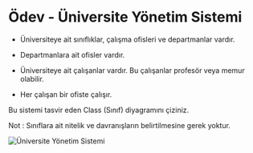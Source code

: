 # Ödev - Üniversite Yönetim Sistemi


- Üniversiteye ait sınıflıklar, çalışma ofisleri ve departmanlar vardır.

- Departmanlara ait ofisler vardır.

- Üniversiteye ait çalışanlar vardır. Bu çalışanlar profesör veya memur olabilir.

- Her çalışan bir ofiste çalışır.

Bu sistemi tasvir eden Class (Sınıf) diyagramını çiziniz.

Not : Sınıflara ait nitelik ve davranışların belirtilmesine gerek yoktur.


![Üniversite Yönetim Sistemi](https://user-images.githubusercontent.com/35347777/142233613-a0db3399-d9a6-4a71-9511-6f22dce5936e.png)
